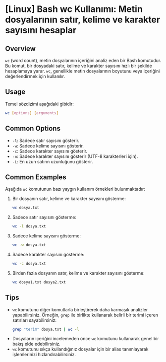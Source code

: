 # [Linux] Bash wc Kullanımı: Metin dosyalarının satır, kelime ve karakter sayısını hesaplar

## Overview
`wc` (word count), metin dosyalarının içeriğini analiz eden bir Bash komutudur. Bu komut, bir dosyadaki satır, kelime ve karakter sayısını hızlı bir şekilde hesaplamaya yarar. `wc`, genellikle metin dosyalarının boyutunu veya içeriğini değerlendirmek için kullanılır.

## Usage
Temel sözdizimi aşağıdaki gibidir:
```bash
wc [options] [arguments]
```

## Common Options
- `-l`: Sadece satır sayısını gösterir.
- `-w`: Sadece kelime sayısını gösterir.
- `-c`: Sadece karakter sayısını gösterir.
- `-m`: Sadece karakter sayısını gösterir (UTF-8 karakterleri için).
- `-L`: En uzun satırın uzunluğunu gösterir.

## Common Examples
Aşağıda `wc` komutunun bazı yaygın kullanım örnekleri bulunmaktadır:

1. Bir dosyanın satır, kelime ve karakter sayısını gösterme:
   ```bash
   wc dosya.txt
   ```

2. Sadece satır sayısını gösterme:
   ```bash
   wc -l dosya.txt
   ```

3. Sadece kelime sayısını gösterme:
   ```bash
   wc -w dosya.txt
   ```

4. Sadece karakter sayısını gösterme:
   ```bash
   wc -c dosya.txt
   ```

5. Birden fazla dosyanın satır, kelime ve karakter sayısını gösterme:
   ```bash
   wc dosya1.txt dosya2.txt
   ```

## Tips
- `wc` komutunu diğer komutlarla birleştirerek daha karmaşık analizler yapabilirsiniz. Örneğin, `grep` ile birlikte kullanarak belirli bir terimi içeren satırları sayabilirsiniz:
  ```bash
  grep "terim" dosya.txt | wc -l
  ```
- Dosyaların içeriğini incelemeden önce `wc` komutunu kullanarak genel bir bakış elde edebilirsiniz.
- `wc` komutunu sıkça kullandığınız dosyalar için bir alias tanımlayarak işlemlerinizi hızlandırabilirsiniz.
